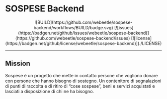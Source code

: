 # SOSPESE Backend

<div align="center">
  ![BUILD](https://github.com/webeetle/sospese-backend/workflows/BUILD/badge.svg)
  [![issues](https://badgen.net/github/issues/webeetle/sospese-backend)](https://github.com/webeetle/sospese-backend/issues)
  [![license](https://badgen.net/github/license/webeetle/sospese-backend)](./LICENSE)
</div>

---

## Mission

Sospese è un progetto che mette in contatto persone che vogliono donare con persone che hanno bisogno di sostegno. Un contenitore di segnalazioni di punti di raccolta e di ritiro di “cose sospese”, beni e servizi acquistati e lasciati a disposizione di chi ne ha bisogno.
